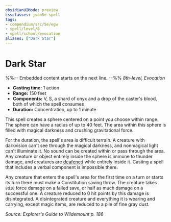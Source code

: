 ```yaml
---
obsidianUIMode: preview
cssclasses: json5e-spell
tags:
- compendium/src/5e/egw
- spell/level/8
- spell/school/evocation
aliases: ["Dark Star"]
---
```

# Dark Star
%%-- Embedded content starts on the next line. --%%
*8th-level, Evocation*  

- **Casting time:** 1 action
- **Range:** 150 feet
- **Components:** V, S, a shard of onyx and a drop of the caster's blood, both of which the spell consumes
- **Duration:** Concentration, up to 1 minute

This spell creates a sphere centered on a point you choose within range. The sphere can have a radius of up to 40 feet. The area within this sphere is filled with magical darkness and crushing gravitational force.

For the duration, the spell's area is difficult terrain. A creature with darkvision can't see through the magical darkness, and nonmagical light can't illuminate it. No sound can be created within or pass through the area. Any creature or object entirely inside the sphere is immune to thunder damage, and creatures are [deafened](Mechanics/Rules/conditions.md#Deafened) while entirely inside it. Casting a spell that includes a verbal component is impossible there.

Any creature that enters the spell's area for the first time on a turn or starts its turn there must make a Constitution saving throw. The creature takes `8d10` force damage on a failed save, or half as much damage on a successful one. A creature reduced to 0 hit points by this damage is disintegrated. A disintegrated creature and everything it is wearing and carrying, except magic items, are reduced to a pile of fine gray dust.

*Source: Explorer's Guide to Wildemount p. 186*